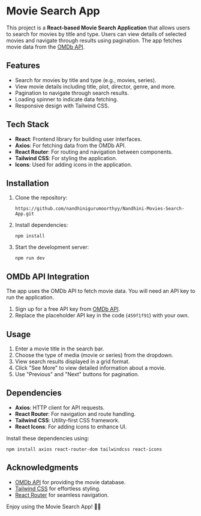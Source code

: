 
  <h1>Movie Search App</h1>

  <p>
    This project is a <strong>React-based Movie Search Application</strong> that allows users to search for movies by title and type. Users can view details of selected movies and navigate through results using pagination. The app fetches movie data from the 
    <a href="https://www.omdbapi.com" target="_blank">OMDb API</a>.
  </p>

  <h2>Features</h2>
  <ul>
    <li>Search for movies by title and type (e.g., movies, series).</li>
    <li>View movie details including title, plot, director, genre, and more.</li>
    <li>Pagination to navigate through search results.</li>
    <li>Loading spinner to indicate data fetching.</li>
    <li>Responsive design with Tailwind CSS.</li>
  </ul>

  <h2>Tech Stack</h2>
  <ul>
    <li><strong>React</strong>: Frontend library for building user interfaces.</li>
    <li><strong>Axios</strong>: For fetching data from the OMDb API.</li>
    <li><strong>React Router</strong>: For routing and navigation between components.</li>
    <li><strong>Tailwind CSS</strong>: For styling the application.</li>
    <li><strong>Icons</strong>: Used for adding icons in the application.</li>
  </ul>

  <h2>Installation</h2>
  <ol>
    <li>Clone the repository:
      <pre><code>https://github.com/nandhinigurumoorthyy/Nandhini-Movies-Search-App.git</code></pre>
    </li>
    <li>Install dependencies:
      <pre><code>npm install</code></pre>
    </li>
    <li>Start the development server:
      <pre><code>npm run dev</code></pre>
    </li>
  </ol>

  <h2>OMDb API Integration</h2>
  <p>
    The app uses the OMDb API to fetch movie data. You will need an API key to run the application.
  </p>
  <ol>
    <li>Sign up for a free API key from <a href="https://www.omdbapi.com/apikey.aspx" target="_blank">OMDb API</a>.</li>
    <li>Replace the placeholder API key in the code (<code>459f1f91</code>) with your own.</li>
  </ol>



  <h2>Usage</h2>
  <ol>
    <li>Enter a movie title in the search bar.</li>
    <li>Choose the type of media (movie or series) from the dropdown.</li>
    <li>View search results displayed in a grid format.</li>
    <li>Click "See More" to view detailed information about a movie.</li>
    <li>Use "Previous" and "Next" buttons for pagination.</li>
  </ol>

  <h2>Dependencies</h2>
  <ul>
    <li><strong>Axios</strong>: HTTP client for API requests.</li>
    <li><strong>React Router</strong>: For navigation and route handling.</li>
    <li><strong>Tailwind CSS</strong>: Utility-first CSS framework.</li>
    <li><strong>React Icons</strong>: For adding icons to enhance UI.</li>
  </ul>
  <p>Install these dependencies using:</p>
  <pre><code>npm install axios react-router-dom tailwindcss react-icons</code></pre>


 


  <h2>Acknowledgments</h2>
  <ul>
    <li><a href="https://www.omdbapi.com" target="_blank">OMDb API</a> for providing the movie database.</li>
    <li><a href="https://tailwindcss.com" target="_blank">Tailwind CSS</a> for effortless styling.</li>
    <li><a href="https://www.npmjs.com/package/react-router-dom" target="_blank">React Router</a> for seamless navigation.</li>
  </ul>

  <p>Enjoy using the Movie Search App! 🎥🍿</p>
